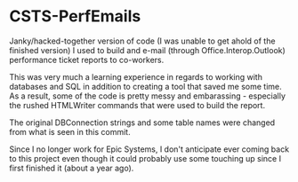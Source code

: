 # CSTS-PerfEmails

Janky/hacked-together version of code (I was unable to get ahold of the finished version) I used to build and e-mail 
(through Office.Interop.Outlook) performance ticket reports to co-workers. 

This was very much a learning experience in regards to working with databases and SQL in addition to creating a tool that saved 
me some time. As a result, some of the code is pretty messy and embarassing - especially the rushed HTMLWriter commands that were
used to build the report. 

The original DBConnection strings and some table names were changed from what is seen in this commit. 

Since I no longer work for Epic Systems, I don't anticipate ever coming back to this project even though it could probably use
some touching up since I first finished it (about a year ago).


